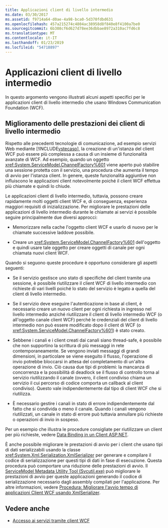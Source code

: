 ```yaml
---
title: Applicazioni client di livello intermedio
ms.date: 03/30/2017
ms.assetid: f9714a64-d0ae-4a98-bca0-5d370fdbd631
ms.openlocfilehash: 457a215274c4804ac38958d8f840e8f4100a7be0
ms.sourcegitcommit: 6b308cf6d627d78ee36dbbae8972a310ac7fd6c8
ms.translationtype: MT
ms.contentlocale: it-IT
ms.lasthandoff: 01/23/2019
ms.locfileid: "54718897"
---
```

# <a name="middle-tier-client-applications"></a>Applicazioni client di livello intermedio
In questo argomento vengono illustrati alcuni aspetti specifici per le applicazioni client di livello intermedio che usano Windows Communication Foundation (WCF).  
  
## <a name="increasing-middle-tier-client-performance"></a>Miglioramento delle prestazioni dei client di livello intermedio  
 Rispetto alle precedenti tecnologie di comunicazione, ad esempio servizi Web mediante [!INCLUDE[vstecasp](../../../../includes/vstecasp-md.md)], la creazione di un'istanza del client WCF può essere più complessa a causa di un insieme di funzionalità avanzate di WCF. Ad esempio, quando un oggetto <xref:System.ServiceModel.ChannelFactory%601> viene aperto può stabilire una sessione protetta con il servizio, una procedura che aumenta il tempo di avvio per l'istanza client. In genere, queste funzionalità aggiuntive non influiscono le applicazioni client notevolmente poiché il client WCF effettua più chiamate e quindi lo chiude.  
  
 Le applicazioni client di livello intermedio, tuttavia, possono creare rapidamente molti oggetti client WCF e, di conseguenza, esperienza maggiori requisiti di inizializzazione. Per migliorare le prestazioni delle applicazioni di livello intermedio durante le chiamate ai servizi è possibile seguire principalmente due diversi approcci:  
  
-   Memorizzare nella cache l'oggetto client WCF e usarlo di nuovo per le chiamate successive laddove possibile.  
  
-   Creare un <xref:System.ServiceModel.ChannelFactory%601> dell'oggetto e quindi usare tale oggetto per creare oggetti di canale per ogni chiamata nuovi client WCF.  
  
 Quando si seguono queste procedure è opportuno considerare gli aspetti seguenti:  
  
-   Se il servizio gestisce uno stato di specifiche del client tramite una sessione, è possibile riutilizzare il client WCF di livello intermedio con richieste di vari livelli poiché lo stato del servizio è legato a quella del client di livello intermedio.  
  
-   Se il servizio deve eseguire l'autenticazione in base al client, è necessario creare un nuovo client per ogni richiesta in ingresso nel livello intermedio anziché riutilizzare il client di livello intermedio WCF (o all'oggetto canale client WCF) perché le credenziali del client di livello intermedio non può essere modificato dopo il client di WCF (o <xref:System.ServiceModel.ChannelFactory%601>) è stato creato.  
  
-   Sebbene i canali e i client creati dai canali siano thread-safe, è possibile che non supportino la scrittura di più messaggi in rete contemporaneamente. Se vengono inviati messaggi di grandi dimensioni, in particolare se viene eseguito il flusso, l'operazione di invio potrebbe bloccarsi in attesa del completamento di un'altra operazione di invio. Ciò causa due tipi di problemi: la mancanza di concorrenza e la possibilità di deadlock se il flusso di controllo torna al servizio riutilizzando il canale (ovvero, il client condiviso chiama un servizio il cui percorso di codice comporta un callback al client condiviso). Questo vale indipendentemente dal tipo di client WCF che si riutilizza.  
  
-   È necessario gestire i canali in stato di errore indipendentemente dal fatto che si condivida o meno il canale. Quando i canali vengono riutilizzati, un canale in stato di errore può tuttavia annullare più richieste o operazioni di invio in sospeso.  
  
 Per un esempio che illustra le procedure consigliate per riutilizzare un client per più richieste, vedere [Data Binding in un Client ASP.NET](../../../../docs/framework/wcf/samples/data-binding-in-an-aspnet-client.md).  
  
 È anche possibile migliorare le prestazioni di avvio per i client che usano tipi di dati serializzabili usando la classe <xref:System.Xml.Serialization.XmlSerializer> per generare e compilare il codice di serializzazione per questi tipi di dati in fase di esecuzione. Questa procedura può comportare una riduzione delle prestazioni di avvio. Il [ServiceModel Metadata Utility Tool (Svcutil.exe)](../../../../docs/framework/wcf/servicemodel-metadata-utility-tool-svcutil-exe.md) può migliorare le prestazioni di avvio per queste applicazioni generando il codice di serializzazione necessario dagli assembly compilati per l'applicazione. Per altre informazioni, vedere [Procedura: Migliorare l'avvio tempo di applicazioni Client WCF usando XmlSerializer](../../../../docs/framework/wcf/feature-details/startup-time-of-wcf-client-applications-using-the-xmlserializer.md).  
  
## <a name="see-also"></a>Vedere anche
- [Accesso ai servizi tramite client WCF](../../../../docs/framework/wcf/feature-details/accessing-services-using-a-client.md)
